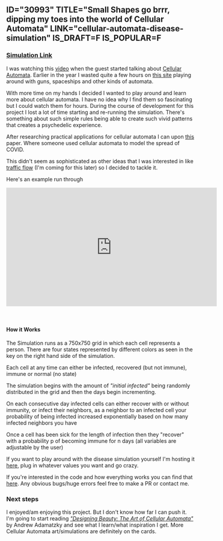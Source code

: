 ID="30993"
TITLE="Small Shapes go brrr, dipping my toes into the world of Cellular Automata"
LINK="cellular-automata-disease-simulation"
IS_DRAFT=F
IS_POPULAR=F
----------

### [Simulation Link](https://www.joshshipton.com/projects/cellular-automata-disease.html)
I was watching this [video](https://www.youtube.com/watch?v=p3lsYlod5OU&t=3889s) when the guest started talking about [Cellular Automata](https://en.wikipedia.org/wiki/Cellular_automaton). Earlier in the year I wasted quite a few hours on [this site](https://playgameoflife.com/) playing around with guns, spaceships and other kinds of automata. 

With more time on my hands I decided I wanted to play around and learn more about cellular automata. I have no idea why I find them so fascinating but I could watch them for hours. During the course of development for this project I lost a lot of time starting and re-running the simulation. There's something about such simple rules being able to create such vivid patterns that creates a psychedelic experience. 

After researching practical applications for cellular automata I can upon [this](https://link.springer.com/article/10.1140/epjs/s11734-022-00619-1) paper. Where someone used cellular automata to model the spread of COVID. 

This didn't seem as sophisticated as other ideas that I was interested in like [traffic flow](https://uu.diva-portal.org/smash/get/diva2:483914/FULLTEXT01.pdf) (I'm coming for this later) so I decided to tackle it. 


Here's an example run through

<div class="center">
<iframe width="560" height="315" src="https://www.youtube.com/embed/Cga37Bg91Lo?si=qYNbxxLu1n8p9bZh" title="YouTube video player" frameborder="0" allow="accelerometer; autoplay; clipboard-write; encrypted-media; gyroscope; picture-in-picture; web-share" referrerpolicy="strict-origin-when-cross-origin" allowfullscreen></iframe>
</div>
<br/>
<br/>

#### How it Works

The Simulation runs as a 750x750 grid in which each cell represents a person. There are four states represented by different colors as seen in the key on the right hand side of the simulation.

Each cell at any time can either be infected, recovered (but not immune), immune or normal (no state)

The simulation begins with the amount of *"initial infected"* being randomly distributed in the grid and then the days begin incrementing. 

On each consecutive day infected cells can either recover with or without immunity, or infect their neighbors, as a neighbor to an infected cell your probability of being infected increased exponentially based on how many infected neighbors you have

Once a cell has been sick for the length of infection then they "recover" with a probability p of becoming immune for n days (all variables are adjustable by the user)


If you want to play around with the disease simulation yourself I'm hosting it [here](https://www.joshshipton.com/projects/cellular-automata-disease.html), plug in whatever values you want and go crazy. 

If you're interested in the code and how everything works you can find that [here](https://github.com/joshshipton/cellular_automata_disease). Any obvious bugs/huge errors feel free to make a PR or contact me. 

### Next steps

I enjoyed/am enjoying this project. But I don't know how far I can push it. I'm going to start reading [*"Designing Beauty: The Art of Cellular Automata"*](https://www.goodreads.com/work/quotes/47988064-designing-beauty-the-art-of-cellular-automata-emergence-complexity-an) by Andrew Adamatzky and see what I learn/what inspiration I get. More Cellular Automata art/simulations are definitely on the cards. 


